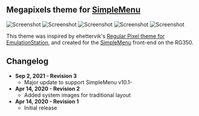 Megapixels theme for [SimpleMenu](https://github.com/fgl82/simplemenu)
---

![Screenshot](https://raw.githubusercontent.com/jctots/sm-theme-megapixels/master/Previews/screenshot001.png) ![Screenshot](https://raw.githubusercontent.com/jctots/sm-theme-megapixels/master/Previews/screenshot002.png)
![Screenshot](https://raw.githubusercontent.com/jctots/sm-theme-megapixels/master/Previews/screenshot003.png) ![Screenshot](https://raw.githubusercontent.com/jctots/sm-theme-megapixels/master/Previews/screenshot004.png)
![Screenshot](https://raw.githubusercontent.com/jctots/sm-theme-megapixels/master/Previews/screenshot005.png)

This theme was inspired by ehettervik's [Regular Pixel theme for EmulationStation](https://github.com/ehettervik/es-theme-pixel), and created for the [SimpleMenu](https://github.com/fgl82/simplemenu) front-end on the RG350.

**Changelog**
--
* **Sep 2, 2021 - Revision 3**
  * Major update to support SimpleMenu v10.1-
* **Apr 14, 2020 - Revision 2**
  * Added system images for traditional layout
* **Apr 14, 2020 - Revision 1**
  * Initial release
